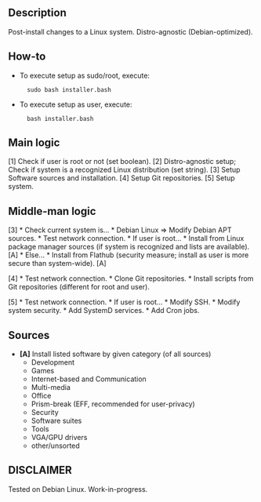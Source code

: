 ## Description
Post-install changes to a Linux system. Distro-agnostic (Debian-optimized).

## How-to
* To execute setup as sudo/root, execute:

        sudo bash installer.bash

* To execute setup as user, execute:

        bash installer.bash

## Main logic
[1] Check if user is root or not (set boolean).
[2] Distro-agnostic setup; Check if system is a recognized Linux distribution (set string).
[3] Setup Software sources and installation.
[4] Setup Git repositories.
[5] Setup system.

## Middle-man logic
[3]
    * Check current system is...
        * Debian Linux => Modify Debian APT sources.
    * Test network connection.
    * If user is root...
        * Install from Linux package manager sources (if system is recognized and lists are available). [A]
    * Else...
        * Install from Flathub (security measure; install as user is more secure than system-wide). [A]

[4]
    * Test network connection.
    * Clone Git repositories.
    * Install scripts from Git repositories (different for root and user).

[5]
    * Test network connection.
    * If user is root...
        * Modify SSH.
        * Modify system security.
        * Add SystemD services.
        * Add Cron jobs.

## Sources

* **[A]** Install listed software by given category (of all sources)
    * Development
    * Games
    * Internet-based and Communication
    * Multi-media
    * Office
    * Prism-break (EFF, recommended for user-privacy)
    * Security
    * Software suites
    * Tools
    * VGA/GPU drivers
    * other/unsorted

## DISCLAIMER
Tested on Debian Linux. Work-in-progress.